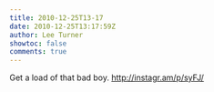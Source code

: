 ```yaml
---
title: 2010-12-25T13-17
date: 2010-12-25T13:17:59Z
author: Lee Turner
showtoc: false
comments: true
---
```


Get a load of that bad boy.  http://instagr.am/p/syFJ/

